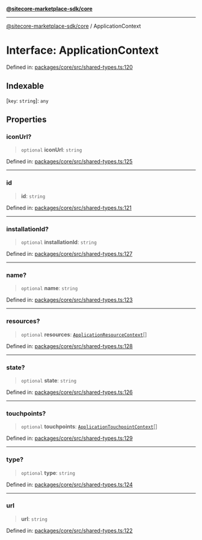 [**@sitecore-marketplace-sdk/core**](../README.md)

***

[@sitecore-marketplace-sdk/core](../README.md) / ApplicationContext

# Interface: ApplicationContext

Defined in: [packages/core/src/shared-types.ts:120](https://github.com/Sitecore/marketplace-sdk/blob/e3ec55ede335ad59ac5875d32f0d68c50e7bc899/packages/core/src/shared-types.ts#L120)

## Indexable

\[`key`: `string`\]: `any`

## Properties

### iconUrl?

> `optional` **iconUrl**: `string`

Defined in: [packages/core/src/shared-types.ts:125](https://github.com/Sitecore/marketplace-sdk/blob/e3ec55ede335ad59ac5875d32f0d68c50e7bc899/packages/core/src/shared-types.ts#L125)

***

### id

> **id**: `string`

Defined in: [packages/core/src/shared-types.ts:121](https://github.com/Sitecore/marketplace-sdk/blob/e3ec55ede335ad59ac5875d32f0d68c50e7bc899/packages/core/src/shared-types.ts#L121)

***

### installationId?

> `optional` **installationId**: `string`

Defined in: [packages/core/src/shared-types.ts:127](https://github.com/Sitecore/marketplace-sdk/blob/e3ec55ede335ad59ac5875d32f0d68c50e7bc899/packages/core/src/shared-types.ts#L127)

***

### name?

> `optional` **name**: `string`

Defined in: [packages/core/src/shared-types.ts:123](https://github.com/Sitecore/marketplace-sdk/blob/e3ec55ede335ad59ac5875d32f0d68c50e7bc899/packages/core/src/shared-types.ts#L123)

***

### resources?

> `optional` **resources**: [`ApplicationResourceContext`](ApplicationResourceContext.md)[]

Defined in: [packages/core/src/shared-types.ts:128](https://github.com/Sitecore/marketplace-sdk/blob/e3ec55ede335ad59ac5875d32f0d68c50e7bc899/packages/core/src/shared-types.ts#L128)

***

### state?

> `optional` **state**: `string`

Defined in: [packages/core/src/shared-types.ts:126](https://github.com/Sitecore/marketplace-sdk/blob/e3ec55ede335ad59ac5875d32f0d68c50e7bc899/packages/core/src/shared-types.ts#L126)

***

### touchpoints?

> `optional` **touchpoints**: [`ApplicationTouchpointContext`](ApplicationTouchpointContext.md)[]

Defined in: [packages/core/src/shared-types.ts:129](https://github.com/Sitecore/marketplace-sdk/blob/e3ec55ede335ad59ac5875d32f0d68c50e7bc899/packages/core/src/shared-types.ts#L129)

***

### type?

> `optional` **type**: `string`

Defined in: [packages/core/src/shared-types.ts:124](https://github.com/Sitecore/marketplace-sdk/blob/e3ec55ede335ad59ac5875d32f0d68c50e7bc899/packages/core/src/shared-types.ts#L124)

***

### url

> **url**: `string`

Defined in: [packages/core/src/shared-types.ts:122](https://github.com/Sitecore/marketplace-sdk/blob/e3ec55ede335ad59ac5875d32f0d68c50e7bc899/packages/core/src/shared-types.ts#L122)
